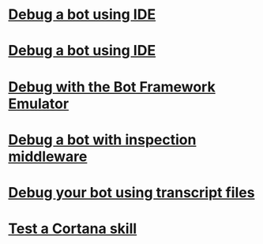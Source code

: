 <!-- # [Debug guidelines](../v4sdk/bot-builder-testing-debugging.md) -->
# [Debug a bot using IDE](../bot-service-debug-bot.md)
# [Debug a bot using IDE](../bot-service-debug-bot-v3.md)
# [Debug with the Bot Framework Emulator](../bot-service-debug-emulator.md)
# [Debug a bot with inspection middleware](../bot-service-debug-inspection-middleware.md)
# [Debug your bot using transcript files](../v4sdk/bot-builder-debug-transcript.md)
# [Test a Cortana skill](../bot-service-debug-cortana-skill.md)
